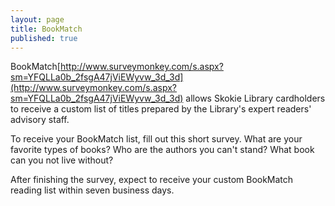 ```yaml
---
layout: page
title: BookMatch
published: true
---
```



BookMatch[http://www.surveymonkey.com/s.aspx?sm=YFQLLa0b_2fsgA47jViEWyvw_3d_3d](http://www.surveymonkey.com/s.aspx?sm=YFQLLa0b_2fsgA47jViEWyvw_3d_3d) allows Skokie Library cardholders to receive a custom list of titles prepared by the Library's expert readers' advisory staff.

To receive your BookMatch list, fill out this short survey. What are your favorite types of books? Who are the authors you can't stand? What book can you not live without? 

After finishing the survey, expect to receive your custom BookMatch reading list within seven business days.
